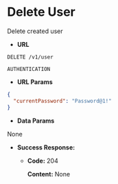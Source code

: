 # Delete User

Delete created user

- **URL**

`DELETE /v1/user`

`AUTHENTICATION`

- **URL Params**

```json
{
  "currentPassword": "Password@1!"
}
```

- **Data Params**

None

- **Success Response:**

  - **Code:** 204

    **Content:** None
